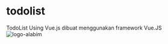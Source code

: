 # todolist
TodoList Using Vue.js
dibuat menggunakan framework Vue.JS
![logo-alabim](https://user-images.githubusercontent.com/96518905/176709742-bea87f73-1ab5-4b1e-a7e3-c7fb5cfd91a1.png)
